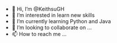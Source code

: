 - 👋 Hi, I’m @KeithsuGH
- 👀 I’m interested in learn new skills
- 🌱 I’m currently learning Python and Java
- 💞️ I’m looking to collaborate on ...
- 📫 How to reach me ...

<!---
KeithsuGH/KeithsuGH is a ✨ special ✨ repository because its `README.md` (this file) appears on your GitHub profile.
You can click the Preview link to take a look at your changes.
--->
